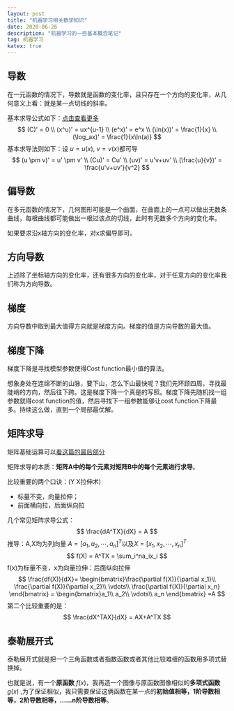 ```yaml
---
layout: post
title: "机器学习相关数学知识"
date: 2020-06-26
description: "机器学习的一些基本概念笔记"
tag: 机器学习
katex: true
---
```


## 导数

在一元函数的情况下，导数就是函数的变化率，且只存在一个方向的变化率，从几何意义上看：就是某一点切线的斜率。

基本求导公式如下：[点击查看更多](https://blog.csdn.net/xueruixuan/article/details/78780105?ops_request_misc=%257B%2522request%255Fid%2522%253A%2522163754972316780271963384%2522%252C%2522scm%2522%253A%252220140713.130102334..%2522%257D&request_id=163754972316780271963384&biz_id=0&utm_medium=distribute.pc_search_result.none-task-blog-2~all~sobaiduend~default-2-78780105.first_rank_v2_pc_rank_v29&utm_term=%E5%AF%BC%E6%95%B0%E5%85%AC%E5%BC%8F&spm=1018.2226.3001.4187)
$$
(C)' = 0 \\
(x^u)' = ux^{u-1} \\
(e^x)' = e^x \\
(\ln(x))' = \frac{1}{x} \\
(\log_ax)' = \frac{1}{x\ln(a)}
$$
基本求导法则如下：设 $u = u(x), \ v = v(x)$都可导
$$
(u \pm v)' = u' \pm v' \\
(Cu)' = Cu' \\
(uv)' = u'v+uv' \\
(\frac{u}{v})' = \frac{u'v+uv'}{v^2}
$$

## 偏导数

在多元函数的情况下，几何图形可能是一个曲面，在曲面上的一点可以做出无数条曲线，每根曲线都可能做出一根过该点的切线，此时有无数多个方向的变化率。

如果要求沿x轴方向的变化率，对x求偏导即可。

## 方向导数

上述除了坐标轴方向的变化率，还有很多方向的变化率，对于任意方向的变化率我们称为方向导数。

## 梯度

方向导数中取到最大值得方向就是梯度方向。梯度的值是方向导数的最大值。

## 梯度下降

梯度下降是寻找模型参数使得Cost function最小值的算法。

想象身处在连绵不断的山脉，要下山，怎么下山最快呢？我们先环顾四周，寻找最陡峭的方向，然后往下跨。这是梯度下降一个真是的写照。梯度下降先随机找一组参数就得cost function的值，然后寻找下一组参数能够让cost function下降最多。持续这么做，直到一个局部最优解。

## 矩阵求导

矩阵基础运算可以[看这篇的最后部分](待写)

矩阵求导的本质：**矩阵A中的每个元素对矩阵B中的每个元素进行求导**。

比较重要的两个口诀：(Y X拉伸术)

- 标量不变，向量拉伸；
- 前面横向拉，后面纵向拉

几个常见矩阵求导公式：
$$
\frac{dA^TX}{dX} = A
$$
推导：A,X均为列向量 $A = [a_1,a_2,\cdots , a_n]^T$以及$X=[x_1,x_2,\cdots,x_n]^T$
$$
f(X) = A^TX = \sum_i^na_ix_i
$$
f(x)为标量不变，x为向量拉伸：后面纵向拉伸
$$
\frac{df(X)}{dX}= 
\begin{bmatrix}\frac{\partial f(X)}{\partial x_1}\\
\frac{\partial  f(X)}{\partial x_2}\\
\vdots\\
\frac{\partial  f(X)}{\partial x_n}
\end{bmatrix} = 
\begin{bmatrix}a_1\\
a_2\\ 
\vdots\\
a_n
\end{bmatrix}
=A
$$
第二个比较重要的是：
$$
\frac{dX^TAX}{dX} = AX+A^TX
$$

## 泰勒展开式

泰勒展开式就是把一个三角函数或者指数函数或者其他比较难缠的函数用多项式替换掉。

也就是说，有一个**原函数** $f(x)$，我再造一个图像与原函数图像相似的**多项式函数** $g(x)$ ,为了保证相似，我只需要保证这俩函数在某一点的**初始值相等，1阶导数相等，2阶导数相等，……n阶导数相等**。
